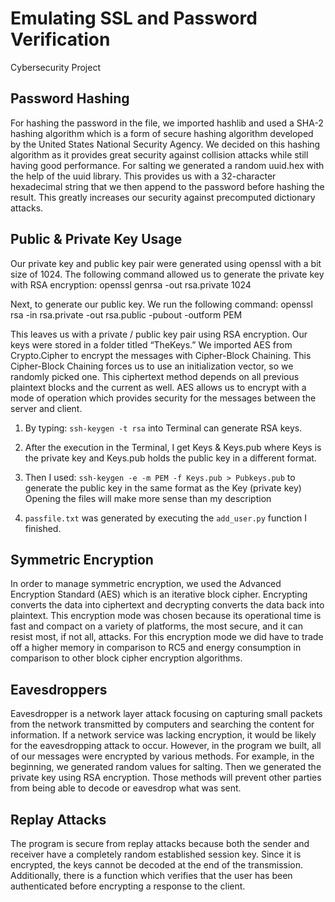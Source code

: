 # Emulating SSL and Password Verification
Cybersecurity Project

## Password Hashing
For hashing the password in the file, we imported hashlib and used a SHA-2 hashing algorithm which is a form of secure hashing algorithm developed by the United States National Security Agency. We decided on this hashing algorithm as it provides great security against collision attacks while still having good performance. For salting we generated a random uuid.hex with the help of the uuid library. This provides us with a 32-character hexadecimal string that we then append to the password before hashing the result. This greatly increases our security against precomputed dictionary attacks. 

## Public & Private Key Usage
Our private key and public key pair were generated using openssl with a bit size of 1024. The following command allowed us to generate the private key with RSA encryption:
openssl genrsa -out rsa.private 1024

Next, to generate our public key. We run the following command:
openssl rsa -in rsa.private -out rsa.public -pubout -outform PEM

This leaves us with a private / public key pair using RSA encryption. Our keys were stored in a folder titled “TheKeys.” We imported AES from Crypto.Cipher to encrypt the messages with Cipher-Block Chaining. This Cipher-Block Chaining forces us to use an initialization vector, so we randomly picked one. This ciphertext method depends on all previous plaintext blocks and the current as well. AES allows us to encrypt with a mode of operation which provides security for the messages between the server and client. 

1. By typing: `ssh-keygen -t rsa` into Terminal can generate RSA keys.

2. After the execution in the Terminal, I get Keys & Keys.pub where Keys is the private key and Keys.pub holds the public key in a different format.

3. Then I used: `ssh-keygen -e -m PEM -f Keys.pub > Pubkeys.pub` to generate the public key in the same format as the Key (private key) Opening the files will make more sense than my description

4. `passfile.txt` was generated by executing the `add_user.py` function I finished.

## Symmetric Encryption
In order to manage symmetric encryption, we used the Advanced Encryption Standard (AES) which is an iterative block cipher. Encrypting converts the data into ciphertext and decrypting converts the data back into plaintext. This encryption mode was chosen because its operational time is fast and compact on a variety of platforms, the most secure, and it can resist most, if not all, attacks. For this encryption mode we did have to trade off a higher memory in comparison to RC5 and energy consumption in comparison to other block cipher encryption algorithms.  



## Eavesdroppers 
Eavesdropper is a network layer attack focusing on capturing small packets from the network transmitted by computers and searching the content for information. If a network service was lacking encryption, it would be likely for the eavesdropping attack to occur. However, in the program we built, all of our messages were encrypted by various methods. For example, in the beginning, we generated random values for salting. Then we generated the private key using RSA encryption. Those methods will prevent other parties from being able to decode or eavesdrop what was sent.

## Replay Attacks
The program is secure from replay attacks because both the sender and receiver have a completely random established session key. Since it is encrypted, the keys cannot be decoded at the end of the transmission. Additionally, there is a function which verifies that the user has been authenticated before encrypting a response to the client. 
